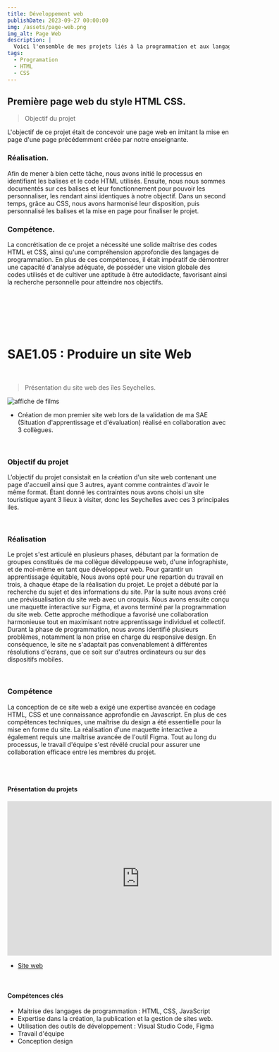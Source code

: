 ```yaml
---
title: Développement web
publishDate: 2023-09-27 00:00:00
img: /assets/page-web.png
img_alt: Page Web
description: |
  Voici l'ensemble de mes projets liés à la programmation et aux langages de codage.
tags:
  - Programation
  - HTML
  - CSS
---
```


## Première page web du style HTML CSS.

>Objectif du projet

L'objectif de ce projet était de concevoir une page web en imitant la mise en page d'une page précédemment créée par notre enseignante.

### Réalisation.

Afin de mener à bien cette tâche, nous avons initié le processus en identifiant les balises et le code HTML utilisés. Ensuite, nous nous sommes documentés sur ces balises et leur fonctionnement pour pouvoir les personnaliser, les rendant ainsi identiques à notre objectif. Dans un second temps, grâce au CSS, nous avons harmonisé leur disposition, puis personnalisé les balises et la mise en page pour finaliser le projet.
### Compétence.

La concrétisation de ce projet a nécessité une solide maîtrise des codes HTML et CSS, ainsi qu'une compréhension approfondie des langages de programmation. En plus de ces compétences, il était impératif de démontrer une capacité d'analyse adéquate, de posséder une vision globale des codes utilisés et de cultiver une aptitude à être autodidacte, favorisant ainsi la recherche personnelle pour atteindre nos objectifs.

<br>
<br>
<br>
<br>
<br>

<!-- Projet provisoire 
## Première page web PHP, HTML.

<img width="500" height="150" src="/assets/image php.png" alt="affiche de films" >

>Objectif du projet

L'objectif de ce projet était de concevoir un formulaire PHP fonctionnel. Le but était qu'en appuyant sur le bouton, il renvoie les informations de la première page sur une autre page.

### Réalisation.

Pour ce faire, nous avons commencé par nous documenter sur le PHP, à la fois en cours et en autonomie. Ensuite, nous avons réfléchi et conceptualisé les données à inclure dans le formulaire.  Par la suite, nous avons développé la page HTML et PHP, en ajoutant une touche de JavaScript à la fin pour compléter le tout.
### Compétence.

La concrétisation de ce projet a nécessité une maîtrise des codes HTML et PHP, ainsi qu'une connaissance des logiciels PHP. Pour ma part, ce furent MySQL et XAMP.

#### Présentation du projets

<!-- Le vidéo de présentation du projet --
<iframe width="560" height="315" src="https://www.youtube.com/embed/xiy9nNvMSD8" title="Présentation page web PHP" frameborder="0" allow="accelerometer; autoplay; clipboard-write; encrypted-media; gyroscope; picture-in-picture; web-share" referrerpolicy="strict-origin-when-cross-origin" allowfullscreen></iframe>

-->


# SAE1.05 : Produire un site Web
<br>

> Présentation du site web des îles Seychelles.

<!-- # Présentation du site web des îles Seychelles. -->

<img  src="/assets/Site_web.png" alt="affiche de films" >

- <P>Création de mon premier site web lors de la validation de ma SAE (Situation d'apprentissage et d'évaluation) réalisé en collaboration avec 3 collègues.</p>

<br>

### Objectif du projet

L’objectif du projet consistait en la création d'un site web contenant une page d'accueil ainsi que 3 autres, ayant comme contraintes d'avoir le même format.
Étant donné les contraintes nous avons choisi un site touristique ayant 3 lieux à visiter, donc les Seychelles avec ces 3 principales iles.

<br>

### Réalisation

<!-- Test :          
<p align = "justify">   
 -->

Le projet s'est articulé en plusieurs phases, débutant par la formation de groupes constitués de ma collègue développeuse web, d'une infographiste, et de moi-même en tant que développeur web. Pour garantir un apprentissage équitable, Nous avons opté pour une repartion du travail en trois, à chaque étape de la réalisation du projet.
Le projet a débuté par la recherche du sujet et des informations du site. Par la suite nous avons créé une prévisualisation du site web avec un croquis. Nous avons ensuite conçu une maquette interactive sur Figma, et avons terminé par la programmation du site web. Cette approche méthodique a favorisé une collaboration harmonieuse tout en maximisant notre apprentissage individuel et collectif.
Durant la phase de programmation, nous avons identifié plusieurs problèmes, notamment la non prise en charge du responsive design. En conséquence, le site ne s'adaptait pas convenablement à différentes résolutions d'écrans, que ce soit sur d'autres ordinateurs ou sur des dispositifs mobiles.

<br>

### Compétence
La conception de ce site web a exigé une expertise avancée en codage HTML, CSS et une connaissance approfondie en Javascript. En plus de ces compétences techniques, une maîtrise du design a été essentielle pour la mise en forme du site. La réalisation d'une maquette interactive a également requis une maîtrise avancée de l'outil Figma. Tout au long du processus, le travail d'équipe s'est révélé crucial pour assurer une collaboration efficace entre les membres du projet.

<br>
<br>

#### Présentation du projets

<!-- Le vidéo de présentation du projet -->
<iframe width="600" height="350" src="https://www.youtube.com/embed/70ABADCmMyE?si=kOUzI8oR9xxMqP3G" title="YouTube video player" frameborder="0" allow="accelerometer; autoplay; clipboard-write; encrypted-media; gyroscope; picture-in-picture; web-share" allowfullscreen></iframe>

- <a href="https://decouverte-des-seychelles.netlify.app/">Site web</a>

<br>

#### Compétences clés

- Maitrise des langages de programmation : HTML, CSS, JavaScript
- Expertise dans la création, la publication et la gestion de sites web.
- Utilisation des outils de développement : Visual Studio Code, Figma
- Travail d'équipe
- Conception design


